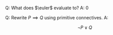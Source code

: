 Q: What does $\euler$ evaluate to?
A: $0$

Q: Rewrite $P \implies Q$ using primitive connectives.
A:

$$
\neg P \lor Q
$$
